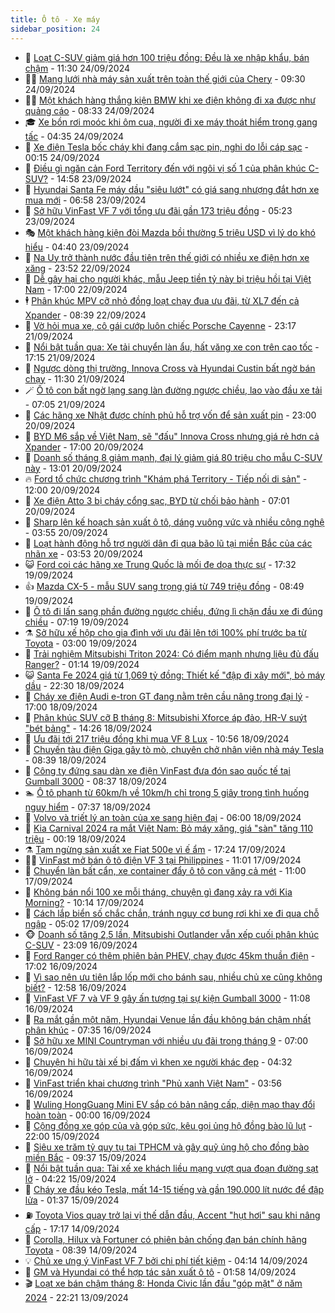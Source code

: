 ```yaml
---
title: Ô tô - Xe máy
sidebar_position: 24
---
```


<!-- dantri-o-to-xe-may:START -->
- 🤡 [Loạt C-SUV giảm giá hơn 100 triệu đồng: Đều là xe nhập khẩu, bán chậm](https://dantri.com.vn/o-to-xe-may/loat-c-suv-giam-gia-hon-100-trieu-dong-deu-la-xe-nhap-khau-ban-cham-20240924121731774.htm) - 11:30 24/09/2024
- 🧑‍💻 [Mạng lưới nhà máy sản xuất trên toàn thế giới của Chery](https://dantri.com.vn/o-to-xe-may/mang-luoi-nha-may-san-xuat-tren-toan-the-gioi-cua-chery-20240924154701871.htm) - 09:30 24/09/2024
- 🧑‍💻 [Một khách hàng thắng kiện BMW khi xe điện không đi xa được như quảng cáo](https://dantri.com.vn/o-to-xe-may/mot-khach-hang-thang-kien-bmw-khi-xe-dien-khong-di-xa-duoc-nhu-quang-cao-20240924111021113.htm) - 08:33 24/09/2024
- 🎓 [Xe bồn rơi moóc khi ôm cua, người đi xe máy thoát hiểm trong gang tấc](https://dantri.com.vn/o-to-xe-may/xe-bon-roi-mooc-khi-om-cua-nguoi-di-xe-may-thoat-hiem-trong-gang-tac-20240924091111203.htm) - 04:35 24/09/2024
- 🌊 [Xe điện Tesla bốc cháy khi đang cắm sạc pin, nghi do lỗi cáp sạc](https://dantri.com.vn/o-to-xe-may/xe-dien-tesla-boc-chay-khi-dang-cam-sac-pin-nghi-do-loi-cap-sac-20240924000511890.htm) - 00:15 24/09/2024
- 🥷 [Điều gì ngăn cản Ford Territory đến với ngôi vị số 1 của phân khúc C-SUV?](https://dantri.com.vn/o-to-xe-may/dieu-gi-ngan-can-ford-territory-den-voi-ngoi-vi-so-1-cua-phan-khuc-c-suv-20240923042003905.htm) - 14:58 23/09/2024
- 🤩 [Hyundai Santa Fe máy dầu &quot;siêu lướt&quot; có giá sang nhượng đắt hơn xe mua mới](https://dantri.com.vn/o-to-xe-may/hyundai-santa-fe-may-dau-sieu-luot-co-gia-sang-nhuong-dat-hon-xe-mua-moi-20240922233329864.htm) - 06:58 23/09/2024
- 🫶 [Sở hữu VinFast VF 7 với tổng ưu đãi gần 173 triệu đồng](https://dantri.com.vn/o-to-xe-may/so-huu-vinfast-vf-7-voi-tong-uu-dai-gan-173-trieu-dong-20240923120802757.htm) - 05:23 23/09/2024
- 🎭 [Một khách hàng kiện đòi Mazda bồi thường 5 triệu USD vì lý do khó hiểu](https://dantri.com.vn/o-to-xe-may/mot-khach-hang-kien-doi-mazda-boi-thuong-5-trieu-usd-vi-ly-do-kho-hieu-20240923105554510.htm) - 04:40 23/09/2024
- 🌁 [Na Uy trở thành nước đầu tiên trên thế giới có nhiều xe điện hơn xe xăng](https://dantri.com.vn/o-to-xe-may/na-uy-tro-thanh-nuoc-dau-tien-tren-the-gioi-co-nhieu-xe-dien-hon-xe-xang-20240923004624932.htm) - 23:52 22/09/2024
- 🦩 [Dễ gây hại cho người khác, mẫu Jeep tiền tỷ này bị triệu hồi tại Việt Nam](https://dantri.com.vn/o-to-xe-may/de-gay-hai-cho-nguoi-khac-mau-jeep-tien-ty-nay-bi-trieu-hoi-tai-viet-nam-20240922155636230.htm) - 17:00 22/09/2024
- 🕴 [Phân khúc MPV cỡ nhỏ đồng loạt chạy đua ưu đãi, từ XL7 đến cả Xpander](https://dantri.com.vn/o-to-xe-may/phan-khuc-mpv-co-nho-dong-loat-chay-dua-uu-dai-tu-xl7-den-ca-xpander-20240922141526611.htm) - 08:39 22/09/2024
- 🎡 [Vờ hỏi mua xe, cô gái cướp luôn chiếc Porsche Cayenne](https://dantri.com.vn/o-to-xe-may/vo-hoi-mua-xe-co-gai-cuop-luon-chiec-porsche-cayenne-20240922001412231.htm) - 23:17 21/09/2024
- 📝 [Nổi bật tuần qua: Xe tải chuyển làn ẩu, hất văng xe con trên cao tốc](https://dantri.com.vn/o-to-xe-may/noi-bat-tuan-qua-xe-tai-chuyen-lan-au-hat-vang-xe-con-tren-cao-toc-20240921234854073.htm) - 17:15 21/09/2024
- 🧐 [Ngược dòng thị trường, Innova Cross và Hyundai Custin bất ngờ bán chạy](https://dantri.com.vn/o-to-xe-may/nguoc-dong-thi-truong-innova-cross-va-hyundai-custin-bat-ngo-ban-chay-20240921124132620.htm) - 11:30 21/09/2024
- 🪄 [Ô tô con bất ngờ lạng sang làn đường ngược chiều, lao vào đầu xe tải](https://dantri.com.vn/o-to-xe-may/o-to-con-bat-ngo-lang-sang-lan-duong-nguoc-chieu-lao-vao-dau-xe-tai-20240921123128766.htm) - 07:05 21/09/2024
- 🧰 [Các hãng xe Nhật được chính phủ hỗ trợ vốn để sản xuất pin](https://dantri.com.vn/o-to-xe-may/cac-hang-xe-nhat-duoc-chinh-phu-ho-tro-von-de-san-xuat-pin-20240920230334254.htm) - 23:00 20/09/2024
- 🚀 [BYD M6 sắp về Việt Nam, sẽ &quot;đấu&quot; Innova Cross nhưng giá rẻ hơn cả Xpander](https://dantri.com.vn/o-to-xe-may/byd-m6-sap-ve-viet-nam-se-dau-innova-cross-nhung-gia-re-hon-ca-xpander-20240920234302383.htm) - 17:00 20/09/2024
- 💪 [Doanh số tháng 8 giảm mạnh, đại lý giảm giá 80 triệu cho mẫu C-SUV này](https://dantri.com.vn/o-to-xe-may/doanh-so-thang-8-giam-manh-dai-ly-giam-gia-80-trieu-cho-mau-c-suv-nay-20240918200234657.htm) - 13:01 20/09/2024
- 🔥 [Ford tổ chức chương trình &quot;Khám phá Territory - Tiếp nối di sản&quot;](https://dantri.com.vn/o-to-xe-may/ford-to-chuc-chuong-trinh-kham-pha-territory-tiep-noi-di-san-20240920164409721.htm) - 12:00 20/09/2024
- 🐲 [Xe điện Atto 3 bị cháy cổng sạc, BYD từ chối bảo hành](https://dantri.com.vn/o-to-xe-may/xe-dien-atto-3-bi-chay-cong-sac-byd-tu-choi-bao-hanh-20240920122858280.htm) - 07:01 20/09/2024
- 🌋 [Sharp lên kế hoạch sản xuất ô tô, dáng vuông vức và nhiều công nghệ](https://dantri.com.vn/o-to-xe-may/sharp-len-ke-hoach-san-xuat-o-to-dang-vuong-vuc-va-nhieu-cong-nghe-20240920103731319.htm) - 03:55 20/09/2024
- 🤩 [Loạt hành động hỗ trợ người dân đi qua bão lũ tại miền Bắc của các nhãn xe](https://dantri.com.vn/o-to-xe-may/loat-hanh-dong-ho-tro-nguoi-dan-di-qua-bao-lu-tai-mien-bac-cua-cac-nhan-xe-20240920105106159.htm) - 03:53 20/09/2024
- 😺 [Ford coi các hãng xe Trung Quốc là mối đe dọa thực sự](https://dantri.com.vn/o-to-xe-may/ford-coi-cac-hang-xe-trung-quoc-la-moi-de-doa-thuc-su-20240920000403981.htm) - 17:32 19/09/2024
- 👍 [Mazda CX-5 - mẫu SUV sang trọng giá từ 749 triệu đồng](https://dantri.com.vn/o-to-xe-may/mazda-cx-5-mau-suv-sang-trong-gia-tu-749-trieu-dong-20240919153627746.htm) - 08:49 19/09/2024
- 🎃 [Ô tô đi lấn sang phần đường ngược chiều, đứng lì chặn đầu xe đi đúng chiều](https://dantri.com.vn/o-to-xe-may/o-to-di-lan-sang-phan-duong-nguoc-chieu-dung-li-chan-dau-xe-di-dung-chieu-20240919120441967.htm) - 07:19 19/09/2024
- ⚗️ [Sở hữu xế hộp cho gia đình với ưu đãi lên tới 100% phí trước bạ từ Toyota](https://dantri.com.vn/o-to-xe-may/so-huu-xe-hop-cho-gia-dinh-voi-uu-dai-len-toi-100-phi-truoc-ba-tu-toyota-20240919090506355.htm) - 03:00 19/09/2024
- 🦄 [Trải nghiệm Mitsubishi Triton 2024: Có điểm mạnh nhưng liệu đủ đấu Ranger?](https://dantri.com.vn/o-to-xe-may/trai-nghiem-mitsubishi-triton-2024-co-diem-manh-nhung-lieu-du-dau-ranger-20240915130439852.htm) - 01:14 19/09/2024
- 😺 [Santa Fe 2024 giá từ 1,069 tỷ đồng: Thiết kế &quot;đập đi xây mới&quot;, bỏ máy dầu](https://dantri.com.vn/o-to-xe-may/santa-fe-2024-gia-tu-1069-ty-dong-thiet-ke-dap-di-xay-moi-bo-may-dau-20240919005944124.htm) - 22:30 18/09/2024
- 💼 [Cháy xe điện Audi e-tron GT đang nằm trên cầu nâng trong đại lý](https://dantri.com.vn/o-to-xe-may/chay-xe-dien-audi-e-tron-gt-dang-nam-tren-cau-nang-trong-dai-ly-20240918224331011.htm) - 17:00 18/09/2024
- 💃 [Phân khúc SUV cỡ B tháng 8: Mitsubishi Xforce áp đảo, HR-V suýt &quot;bét bảng&quot;](https://dantri.com.vn/o-to-xe-may/phan-khuc-suv-co-b-thang-8-mitsubishi-xforce-ap-dao-hr-v-suyt-bet-bang-20240918190102237.htm) - 14:26 18/09/2024
- 🚀 [Ưu đãi tới 217 triệu đồng khi mua VF 8 Lux](https://dantri.com.vn/o-to-xe-may/uu-dai-toi-217-trieu-dong-khi-mua-vf-8-lux-20240918173912694.htm) - 10:56 18/09/2024
- 🤩 [Chuyến tàu điện Giga gây tò mò, chuyên chở nhân viên nhà máy Tesla](https://dantri.com.vn/o-to-xe-may/chuyen-tau-dien-giga-gay-to-mo-chuyen-cho-nhan-vien-nha-may-tesla-20240918105711255.htm) - 08:39 18/09/2024
- 💪 [Công ty đứng sau dàn xe điện VinFast đưa đón sao quốc tế tại Gumball 3000](https://dantri.com.vn/o-to-xe-may/cong-ty-dung-sau-dan-xe-dien-vinfast-dua-don-sao-quoc-te-tai-gumball-3000-20240918152612564.htm) - 08:37 18/09/2024
- 🏊 [Ô tô phanh từ 60km/h về 10km/h chỉ trong 5 giây trong tình huống nguy hiểm](https://dantri.com.vn/o-to-xe-may/o-to-phanh-tu-60kmh-ve-10kmh-chi-trong-5-giay-trong-tinh-huong-nguy-hiem-20240918121400463.htm) - 07:37 18/09/2024
- 💄 [Volvo và triết lý an toàn của xe sang hiện đại](https://dantri.com.vn/o-to-xe-may/volvo-va-triet-ly-an-toan-cua-xe-sang-hien-dai-20240918104908520.htm) - 06:00 18/09/2024
- 👺 [Kia Carnival 2024 ra mắt Việt Nam: Bỏ máy xăng, giá &quot;sàn&quot; tăng 110 triệu](https://dantri.com.vn/o-to-xe-may/kia-carnival-2024-ra-mat-viet-nam-bo-may-xang-gia-san-tang-110-trieu-20240917194757085.htm) - 00:19 18/09/2024
- ⚗️ [Tạm ngừng sản xuất xe Fiat 500e vì ế ẩm](https://dantri.com.vn/o-to-xe-may/tam-ngung-san-xuat-xe-fiat-500e-vi-e-am-20240917230446199.htm) - 17:24 17/09/2024
- 🧑‍🏫 [VinFast mở bán ô tô điện VF 3 tại Philippines](https://dantri.com.vn/o-to-xe-may/vinfast-mo-ban-o-to-dien-vf-3-tai-philippines-20240917163701870.htm) - 11:01 17/09/2024
- 🦒 [Chuyển làn bất cẩn, xe container đẩy ô tô con văng cả mét](https://dantri.com.vn/o-to-xe-may/chuyen-lan-bat-can-xe-container-day-o-to-con-vang-ca-met-20240917170840424.htm) - 11:00 17/09/2024
- 🐘 [Không bán nổi 100 xe mỗi tháng, chuyện gì đang xảy ra với Kia Morning?](https://dantri.com.vn/o-to-xe-may/khong-ban-noi-100-xe-moi-thang-chuyen-gi-dang-xay-ra-voi-kia-morning-20240917141034972.htm) - 10:14 17/09/2024
- 🧠 [Cách lắp biển số chắc chắn, tránh nguy cơ bung rơi khi xe đi qua chỗ ngập](https://dantri.com.vn/o-to-xe-may/cach-lap-bien-so-chac-chan-tranh-nguy-co-bung-roi-khi-xe-di-qua-cho-ngap-20240917101333605.htm) - 05:02 17/09/2024
- 🐵 [Doanh số tăng 2,5 lần, Mitsubishi Outlander vẫn xếp cuối phân khúc C-SUV](https://dantri.com.vn/o-to-xe-may/doanh-so-tang-25-lan-mitsubishi-outlander-van-xep-cuoi-phan-khuc-c-suv-20240916215448378.htm) - 23:09 16/09/2024
- 🤭 [Ford Ranger có thêm phiên bản PHEV, chạy được 45km thuần điện](https://dantri.com.vn/o-to-xe-may/ford-ranger-co-them-phien-ban-phev-chay-duoc-45km-thuan-dien-20240916231709803.htm) - 17:02 16/09/2024
- 🤠 [Vì sao nên ưu tiên lắp lốp mới cho bánh sau, nhiều chủ xe cũng không biết?](https://dantri.com.vn/o-to-xe-may/vi-sao-nen-uu-tien-lap-lop-moi-cho-banh-sau-nhieu-chu-xe-cung-khong-biet-20240916175315636.htm) - 12:58 16/09/2024
- 🫶 [VinFast VF 7 và VF 9 gây ấn tượng tại sự kiện Gumball 3000](https://dantri.com.vn/o-to-xe-may/vinfast-vf-7-va-vf-9-gay-an-tuong-tai-su-kien-gumball-3000-20240916173534506.htm) - 11:08 16/09/2024
- 🚀 [Ra mắt gần một năm, Hyundai Venue lần đầu không bán chậm nhất phân khúc](https://dantri.com.vn/o-to-xe-may/ra-mat-gan-mot-nam-hyundai-venue-lan-dau-khong-ban-cham-nhat-phan-khuc-20240916122333510.htm) - 07:35 16/09/2024
- 🎊 [Sở hữu xe MINI Countryman với nhiều ưu đãi trong tháng 9](https://dantri.com.vn/o-to-xe-may/so-huu-xe-mini-countryman-voi-nhieu-uu-dai-trong-thang-9-20240916115920033.htm) - 07:00 16/09/2024
- 🦄 [Chuyện hi hữu tài xế bị đấm vì khen xe người khác đẹp](https://dantri.com.vn/o-to-xe-may/chuyen-hi-huu-tai-xe-bi-dam-vi-khen-xe-nguoi-khac-dep-20240916111435841.htm) - 04:32 16/09/2024
- 🥷 [VinFast triển khai chương trình &quot;Phủ xanh Việt Nam&quot;](https://dantri.com.vn/o-to-xe-may/vinfast-trien-khai-chuong-trinh-phu-xanh-viet-nam-20240916100937469.htm) - 03:56 16/09/2024
- 🦏 [Wuling HongGuang Mini EV sắp có bản nâng cấp, diện mạo thay đổi hoàn toàn](https://dantri.com.vn/o-to-xe-may/wuling-hongguang-mini-ev-sap-co-ban-nang-cap-dien-mao-thay-doi-hoan-toan-20240915235128687.htm) - 00:00 16/09/2024
- 🤗 [Cộng đồng xe góp của và góp sức, kêu gọi ủng hộ đồng bào lũ lụt](https://dantri.com.vn/o-to-xe-may/cong-dong-xe-gop-cua-va-gop-suc-keu-goi-ung-ho-dong-bao-lu-lut-20240915234330027.htm) - 22:00 15/09/2024
- 🐲 [Siêu xe trăm tỷ quy tụ tại TPHCM và gây quỹ ủng hộ cho đồng bào miền Bắc](https://dantri.com.vn/o-to-xe-may/sieu-xe-tram-ty-quy-tu-tai-tphcm-va-gay-quy-ung-ho-cho-dong-bao-mien-bac-20240915140006034.htm) - 09:37 15/09/2024
- 🤭 [Nổi bật tuần qua: Tài xế xe khách liều mạng vượt qua đoạn đường sạt lở](https://dantri.com.vn/o-to-xe-may/noi-bat-tuan-qua-tai-xe-xe-khach-lieu-mang-vuot-qua-doan-duong-sat-lo-20240915112109078.htm) - 04:22 15/09/2024
- 🐻 [Cháy xe đầu kéo Tesla, mất 14-15 tiếng và gần 190.000 lít nước để đập lửa](https://dantri.com.vn/o-to-xe-may/chay-xe-dau-keo-tesla-mat-14-15-tieng-va-gan-190000-lit-nuoc-de-dap-lua-20240915012019993.htm) - 01:37 15/09/2024
- ⛽️ [Toyota Vios quay trở lại vị thế dẫn đầu, Accent &quot;hụt hơi&quot; sau khi nâng cấp](https://dantri.com.vn/o-to-xe-may/toyota-vios-quay-tro-lai-vi-the-dan-dau-accent-hut-hoi-sau-khi-nang-cap-20240914151605885.htm) - 17:17 14/09/2024
- 🫣 [Corolla, Hilux và Fortuner có phiên bản chống đạn bán chính hãng Toyota](https://dantri.com.vn/o-to-xe-may/corolla-hilux-va-fortuner-co-phien-ban-chong-dan-ban-chinh-hang-toyota-20240914122158913.htm) - 08:39 14/09/2024
- 💡 [Chủ xe ưng ý VinFast VF 7 bởi chi phí tiết kiệm](https://dantri.com.vn/o-to-xe-may/chu-xe-ung-y-vinfast-vf-7-boi-chi-phi-tiet-kiem-20240914110542224.htm) - 04:14 14/09/2024
- 💪 [GM và Hyundai có thể hợp tác sản xuất ô tô](https://dantri.com.vn/o-to-xe-may/gm-va-hyundai-co-the-hop-tac-san-xuat-o-to-20240913235056238.htm) - 01:58 14/09/2024
- 🎬 [Loạt xe bán chậm tháng 8: Honda Civic lần đầu &quot;góp mặt&quot; ở năm 2024](https://dantri.com.vn/o-to-xe-may/loat-xe-ban-cham-thang-8-honda-civic-lan-dau-gop-mat-o-nam-2024-20240913162336241.htm) - 22:21 13/09/2024<!-- dantri-o-to-xe-may:END -->
